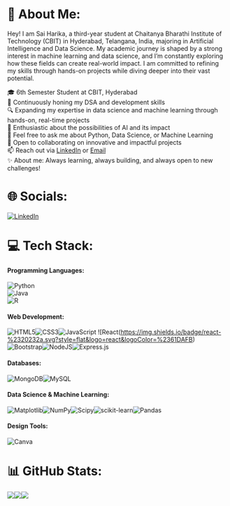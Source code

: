 # 💫 About Me:
Hey! I am Sai Harika, a third-year student at Chaitanya Bharathi Institute of Technology (CBIT) in Hyderabad, Telangana, India, majoring in Artificial Intelligence and Data Science. My academic journey is shaped by a strong interest in machine learning and data science, and I’m constantly exploring how these fields can create real-world impact. I am committed to refining my skills through hands-on projects while diving deeper into their vast potential.


🎓 6th Semester Student at CBIT, Hyderabad  <br>🌱 Continuously honing my DSA and development skills  <br>🔍 Expanding my expertise in data science and machine learning through hands-on, real-time projects  <br>🤖 Enthusiastic about the possibilities of AI and its impact  <br>💬 Feel free to ask me about Python, Data Science, or Machine Learning  <br>👯 Open to collaborating on innovative and impactful projects  <br>📫 Reach out via [LinkedIn](https://www.linkedin.com/in/sai-harika-usikarla-6303452b0/) or [Email](mailto:saiharika2005@gmail.com)  <br>✨ About me: Always learning, always building, and always open to new challenges!  


# 🌐 Socials:
[![LinkedIn](https://img.shields.io/badge/LinkedIn-%230077B5.svg?logo=linkedin&logoColor=white)](https://www.linkedin.com/in/sai-harika-usikarla-6303452b0/) 

# 💻 Tech Stack:

#### **Programming Languages:**
![Python](https://img.shields.io/badge/python-3670A0?style=flat&logo=python&logoColor=ffdd54)  
![Java](https://img.shields.io/badge/java-%23ED8B00.svg?style=flat&logo=openjdk&logoColor=white)  
![R](https://img.shields.io/badge/r-%23276DC3.svg?style=flat&logo=r&logoColor=white)  

#### **Web Development:**
![HTML5](https://img.shields.io/badge/html5-%23E34F26.svg?style=flat&logo=html5&logoColor=white)![CSS3](https://img.shields.io/badge/css3-%231572B6.svg?style=flat&logo=css3&logoColor=white)![JavaScript](https://img.shields.io/badge/javascript-%23323330.svg?style=flat&logo=javascript&logoColor=%23F7DF1E)  ![React(https://img.shields.io/badge/react-%2320232a.svg?style=flat&logo=react&logoColor=%2361DAFB)![Bootstrap](https://img.shields.io/badge/bootstrap-%238511FA.svg?style=flat&logo=bootstrap&logoColor=white)![NodeJS](https://img.shields.io/badge/node.js-6DA55F?style=flat&logo=node.js&logoColor=white)![Express.js](https://img.shields.io/badge/express.js-%23404d59.svg?style=flat&logo=express&logoColor=%2361DAFB)  

#### **Databases:**
![MongoDB](https://img.shields.io/badge/MongoDB-%234ea94b.svg?style=flat&logo=mongodb&logoColor=white)![MySQL](https://img.shields.io/badge/mysql-4479A1.svg?style=flat&logo=mysql&logoColor=white)  

#### **Data Science & Machine Learning:**
![Matplotlib](https://img.shields.io/badge/Matplotlib-%23ffffff.svg?style=flat&logo=Matplotlib&logoColor=black)![NumPy](https://img.shields.io/badge/numpy-%23013243.svg?style=flat&logo=numpy&logoColor=white)![Scipy](https://img.shields.io/badge/SciPy-%230C55A5.svg?style=flat&logo=scipy&logoColor=%white)![scikit-learn](https://img.shields.io/badge/scikit--learn-%23F7931E.svg?style=flat&logo=scikit-learn&logoColor=white)![Pandas](https://img.shields.io/badge/pandas-%23150458.svg?style=flat&logo=pandas&logoColor=white)

#### **Design Tools:**
![Canva](https://img.shields.io/badge/Canva-%2300C4CC.svg?style=flat&logo=Canva&logoColor=white)

# 📊 GitHub Stats:
![](https://github-readme-stats.vercel.app/api?username=SaiHarika16&theme=dark&hide_border=false&include_all_commits=true&count_private=true)![](https://github-readme-streak-stats.herokuapp.com/?user=SaiHarika16&theme=dark&hide_border=false)![](https://github-readme-stats.vercel.app/api/top-langs/?username=SaiHarika16&theme=dark&hide_border=false&include_all_commits=true&count_private=true&layout=compact)

<!-- Proudly created with GPRM ( https://gprm.itsvg.in ) -->
